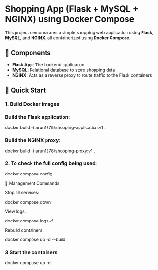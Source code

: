 # Shopping App (Flask + MySQL + NGINX) using Docker Compose

This project demonstrates a simple shopping web application using **Flask**, **MySQL**, and **NGINX**, all containerized using **Docker Compose**.

## 🧱 Components

- **Flask App**: The backend application
- **MySQL**: Relational database to store shopping data
- **NGINX**: Acts as a reverse proxy to route traffic to the Flask containers


## 🚀 Quick Start

### 1. Build Docker images


### Build the Flask application:

docker build -t arun1278/shopping-application:v1 .

### Build the NGINX proxy:


docker build -t arun1278/shopping-proxy:v1 .

### 2. To check the full config being used:

docker compose config


🧹 Management Commands

Stop all services:

docker compose down

View logs:

docker compose logs -f

Rebuild containers:

docker compose up -d --build


### 3 Start the containers

docker compose up -d


